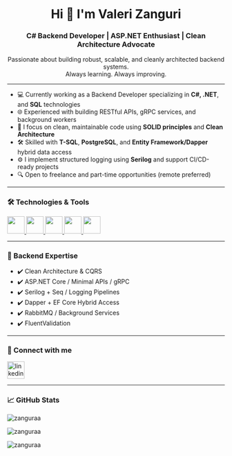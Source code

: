 <h1 align="center">Hi 👋 I'm Valeri Zanguri</h1>
<h3 align="center">C# Backend Developer | ASP.NET Enthusiast | Clean Architecture Advocate</h3>

<p align="center">
  Passionate about building robust, scalable, and cleanly architected backend systems.<br/>
  Always learning. Always improving.
</p>

---

- 💻 Currently working as a Backend Developer specializing in **C#, .NET**, and **SQL** technologies
- 🌐 Experienced with building RESTful APIs, gRPC services, and background workers
- 🧠 I focus on clean, maintainable code using **SOLID principles** and **Clean Architecture**
- 🛠 Skilled with **T-SQL**, **PostgreSQL**, and **Entity Framework/Dapper** hybrid data access
- ⚙️ I implement structured logging using **Serilog** and support CI/CD-ready projects
- 🔍 Open to freelance and part-time opportunities (remote preferred)

---

### 🛠 Technologies & Tools

<p align="left">
  <a href="https://learn.microsoft.com/en-us/dotnet/csharp/" target="_blank">
    <img src="https://cdn.jsdelivr.net/gh/devicons/devicon/icons/csharp/csharp-original.svg" width="40" height="40"/>
  </a>
  <a href="https://dotnet.microsoft.com/" target="_blank">
    <img src="https://cdn.jsdelivr.net/gh/devicons/devicon/icons/dot-net/dot-net-original-wordmark.svg" width="40" height="40"/>
  </a>
  <a href="https://www.postgresql.org" target="_blank">
    <img src="https://cdn.jsdelivr.net/gh/devicons/devicon/icons/postgresql/postgresql-original-wordmark.svg" width="40" height="40"/>
  </a>
  <a href="https://developer.mozilla.org/en-US/docs/Web/JavaScript" target="_blank">
    <img src="https://cdn.jsdelivr.net/gh/devicons/devicon/icons/javascript/javascript-original.svg" width="40" height="40"/>
  </a>
  <a href="https://reactjs.org/" target="_blank">
    <img src="https://cdn.jsdelivr.net/gh/devicons/devicon/icons/react/react-original-wordmark.svg" width="40" height="40"/>
  </a>
</p>

---

### 🧩 Backend Expertise

- ✔️ Clean Architecture & CQRS
- ✔️ ASP.NET Core / Minimal APIs / gRPC
- ✔️ Serilog + Seq / Logging Pipelines
- ✔️ Dapper + EF Core Hybrid Access
- ✔️ RabbitMQ / Background Services
- ✔️ FluentValidation

---

### 🔗 Connect with me

<p align="left">
  <a href="https://www.linkedin.com/in/valeri-zanguri/" target="blank">
    <img src="https://cdn.jsdelivr.net/gh/devicons/devicon/icons/linkedin/linkedin-original.svg" alt="linkedin" width="40" height="40"/>
  </a>
</p>

---

### 📈 GitHub Stats

<p>
  <img align="center" src="https://github-readme-stats.vercel.app/api?username=zanguraa&show_icons=true&locale=en&theme=default" alt="zanguraa" />
</p>
<p>
  <img align="center" src="https://github-readme-streak-stats.herokuapp.com/?user=zanguraa&theme=default" alt="zanguraa" />
</p>
<p>
  <img align="center" src="https://github-readme-stats.vercel.app/api/top-langs/?username=zanguraa&layout=compact&theme=default" alt="zanguraa" />
</p>
